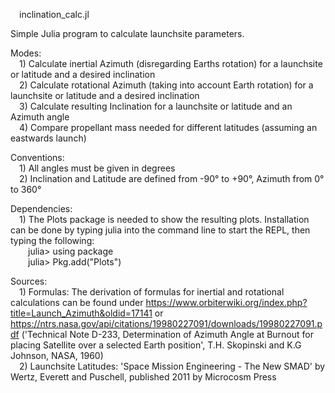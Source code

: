 &emsp;inclination_calc.jl

Simple Julia program to calculate launchsite parameters.

Modes:\
&emsp;1) Calculate inertial Azimuth (disregarding Earths rotation) for a launchsite or latitude and a desired inclination\
&emsp;2) Calculate rotational Azimuth (taking into account Earth rotation) for a launchsite or latitude and a desired inclination\
&emsp;3) Calculate resulting Inclination for a launchsite or latitude and an Azimuth angle\
&emsp;4) Compare propellant mass needed for different latitudes (assuming an eastwards launch)

Conventions:\
&emsp;1) All angles must be given in degrees\
&emsp;2) Inclination and Latitude are defined from -90° to +90°, Azimuth from 0° to 360°

Dependencies:\
&emsp;1) The Plots package is needed to show the resulting plots. Installation can be done by typing julia into the command line to start the REPL, then typing the following:\
&emsp;&emsp;julia> using package\
&emsp;&emsp;julia> Pkg.add("Plots")

Sources:\
&emsp;1) Formulas: The derivation of formulas for inertial and rotational calculations can be found under https://www.orbiterwiki.org/index.php?title=Launch_Azimuth&oldid=17141
                 or https://ntrs.nasa.gov/api/citations/19980227091/downloads/19980227091.pdf ('Technical Note D-233, Determination of Azimuth Angle at Burnout for placing Satellite over a selected Earth position', T.H. Skopinski and K.G Johnson, NASA, 1960)\
&emsp;2) Launchsite Latitudes: 'Space Mission Engineering - The New SMAD' by Wertz, Everett and Puschell, published 2011 by Microcosm Press
